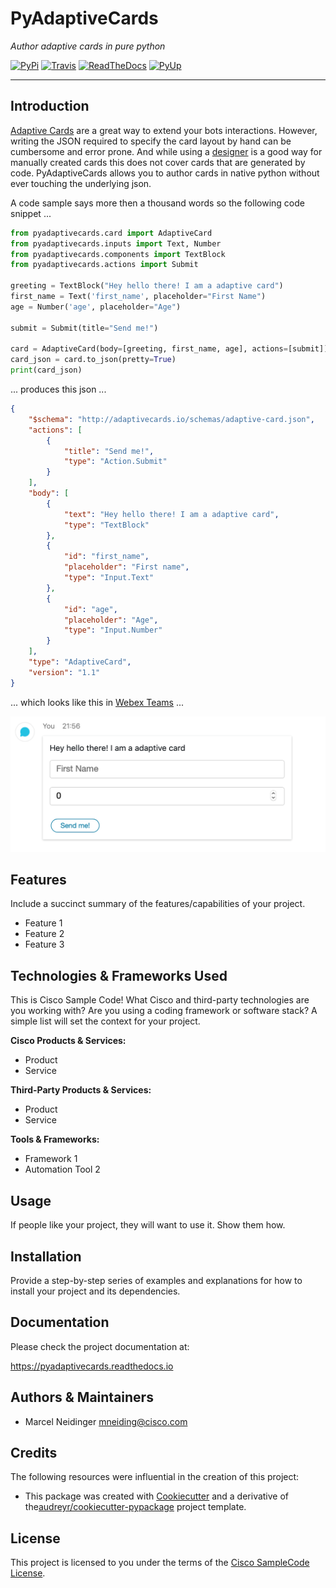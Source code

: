 # PyAdaptiveCards

*Author adaptive cards in pure python*

[![PyPi](https://img.shields.io/pypi/v/pyadaptivecards.svg)](https://pypi.python.org/pypi/pyadaptivecards)
[![Travis](https://img.shields.io/travis/sQu4rks/pyadaptivecards.svg)](https://travis-ci.org/sQu4rks/pyadaptivecards)
[![ReadTheDocs](https://readthedocs.org/projects/pyadaptivecards/badge/?version=latest)](https://pyadaptivecards.readthedocs.io/en/latest/?badge=latest)
[![PyUp](https://pyup.io/repos/github/sQu4rks/pyadaptivecards/shield.svg)](https://pyup.io/repos/github/sQu4rks/pyadaptivecards/)


---

## Introduction 

[Adaptive Cards](https://adaptivecards.io/) are a great way to extend your bots interactions. However, writing the JSON required to specify the card layout by hand can be cumbersome and error prone. And while using a [designer](https://adaptivecards.io/designer/) is a good way for manually created cards this does not cover cards that are generated by code. PyAdaptiveCards allows you to author cards in native python without ever touching the underlying json. 

A code sample says more then a thousand words so the following code snippet ...

```python
from pyadaptivecards.card import AdaptiveCard
from pyadaptivecards.inputs import Text, Number
from pyadaptivecards.components import TextBlock
from pyadaptivecards.actions import Submit

greeting = TextBlock("Hey hello there! I am a adaptive card")
first_name = Text('first_name', placeholder="First Name")
age = Number('age', placeholder="Age")

submit = Submit(title="Send me!")

card = AdaptiveCard(body=[greeting, first_name, age], actions=[submit])
card_json = card.to_json(pretty=True)
print(card_json)
```

... produces this json ...

```json
{
    "$schema": "http://adaptivecards.io/schemas/adaptive-card.json",
    "actions": [
        {
            "title": "Send me!",
            "type": "Action.Submit"
        }
    ],
    "body": [
        {
            "text": "Hey hello there! I am a adaptive card",
            "type": "TextBlock"
        },
        {
            "id": "first_name",
            "placeholder": "First name",
            "type": "Input.Text"
        },
        {
            "id": "age",
            "placeholder": "Age",
            "type": "Input.Number"
        }
    ],
    "type": "AdaptiveCard",
    "version": "1.1"
}
```

... which looks like this in [Webex Teams](https://teams.webex.com) ...

![screenshot of card in webex teams](cards_sample.png)

## Features

Include a succinct summary of the features/capabilities of your project.

- Feature 1
- Feature 2
- Feature 3

## Technologies & Frameworks Used

This is Cisco Sample Code!  What Cisco and third-party technologies are you working with?  Are you using a coding framework or software stack?  A simple list will set the context for your project.

**Cisco Products & Services:**

- Product
- Service

**Third-Party Products & Services:**

- Product
- Service

**Tools & Frameworks:**

- Framework 1
- Automation Tool 2

## Usage

If people like your project, they will want to use it.  Show them how.

## Installation

Provide a step-by-step series of examples and explanations for how to install your project and its dependencies.

## Documentation

Please check the project documentation at:

https://pyadaptivecards.readthedocs.io

## Authors & Maintainers

- Marcel Neidinger <mneiding@cisco.com>

## Credits

The following resources were influential in the creation of this project:

- This package was created with [Cookiecutter](https://github.com/audreyr/cookiecutter) and a derivative of the[audreyr/cookiecutter-pypackage](https://github.com/audreyr/cookiecutter-pypackage) project template.

## License

This project is licensed to you under the terms of the [Cisco SampleCode License](./LICENSE).
